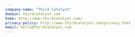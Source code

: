 ```yaml
---
company-name: "Third Catalyst"
domain: thirdcatalyst.com
home: http://www.thirdcatalyst.com/
privacy-policy: http://www.thirdcatalyst.com/privacy.html
email: hello@thirdcatalyst.com
---
```




